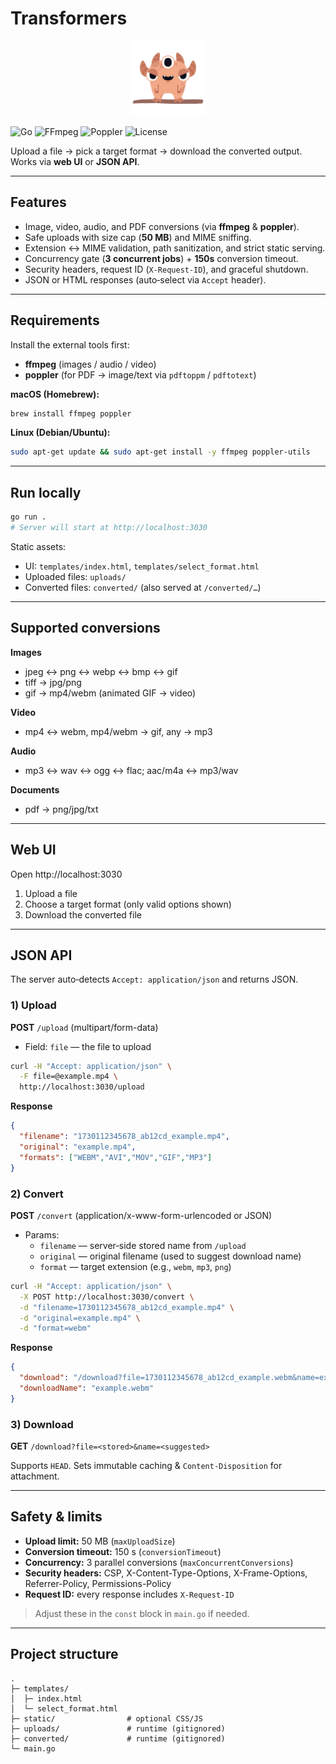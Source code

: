 

# Transformers
<p align="center"><img src="./monster.png" alt="Transformers" width="120" /></p>

![Go](https://img.shields.io/badge/Go-1.22%2B-00ADD8?logo=go)
![FFmpeg](https://img.shields.io/badge/FFmpeg-required-007808)
![Poppler](https://img.shields.io/badge/Poppler-pdftoppm%2Fpdftotext-informational)
![License](https://img.shields.io/badge/License-MIT-green)

 
Upload a file → pick a target format → download the converted output. Works via **web UI** or **JSON API**.

---

## Features

- Image, video, audio, and PDF conversions (via **ffmpeg** & **poppler**).
- Safe uploads with size cap (**50 MB**) and MIME sniffing.
- Extension ↔ MIME validation, path sanitization, and strict static serving.
- Concurrency gate (**3 concurrent jobs**) + **150s** conversion timeout.
- Security headers, request ID (`X-Request-ID`), and graceful shutdown.
- JSON or HTML responses (auto‑select via `Accept` header).

---

## Requirements

Install the external tools first:

- **ffmpeg** (images / audio / video)
- **poppler** (for PDF → image/text via `pdftoppm` / `pdftotext`)

**macOS (Homebrew):**
```bash
brew install ffmpeg poppler
```

**Linux (Debian/Ubuntu):**
```bash
sudo apt-get update && sudo apt-get install -y ffmpeg poppler-utils
```

---

## Run locally

```bash
go run .
# Server will start at http://localhost:3030
```

Static assets:
- UI: `templates/index.html`, `templates/select_format.html`
- Uploaded files: `uploads/`
- Converted files: `converted/` (also served at `/converted/…`)

---

## Supported conversions

**Images**
- jpeg ↔ png ↔ webp ↔ bmp ↔ gif  
- tiff → jpg/png  
- gif → mp4/webm (animated GIF → video)

**Video**
- mp4 ↔ webm, mp4/webm → gif, any → mp3

**Audio**
- mp3 ↔ wav ↔ ogg ↔ flac; aac/m4a ↔ mp3/wav

**Documents**
- pdf → png/jpg/txt

---

## Web UI

Open http://localhost:3030  
1) Upload a file  
2) Choose a target format (only valid options shown)  
3) Download the converted file

---

## JSON API

The server auto‑detects `Accept: application/json` and returns JSON.

### 1) Upload

**POST** `/upload` (multipart/form-data)

- Field: `file` — the file to upload

```bash
curl -H "Accept: application/json" \
  -F file=@example.mp4 \
  http://localhost:3030/upload
```

**Response**
```json
{
  "filename": "1730112345678_ab12cd_example.mp4",
  "original": "example.mp4",
  "formats": ["WEBM","AVI","MOV","GIF","MP3"]
}
```

### 2) Convert

**POST** `/convert` (application/x-www-form-urlencoded or JSON)

- Params:  
  - `filename` — server‑side stored name from `/upload`  
  - `original` — original filename (used to suggest download name)  
  - `format` — target extension (e.g., `webm`, `mp3`, `png`)

```bash
curl -H "Accept: application/json" \
  -X POST http://localhost:3030/convert \
  -d "filename=1730112345678_ab12cd_example.mp4" \
  -d "original=example.mp4" \
  -d "format=webm"
```

**Response**
```json
{
  "download": "/download?file=1730112345678_ab12cd_example.webm&name=example.webm",
  "downloadName": "example.webm"
}
```

### 3) Download

**GET** `/download?file=<stored>&name=<suggested>`

Supports `HEAD`. Sets immutable caching & `Content-Disposition` for attachment.

---

## Safety & limits

- **Upload limit:** 50 MB (`maxUploadSize`)
- **Conversion timeout:** 150 s (`conversionTimeout`)
- **Concurrency:** 3 parallel conversions (`maxConcurrentConversions`)
- **Security headers:** CSP, X-Content-Type-Options, X-Frame-Options, Referrer-Policy, Permissions-Policy
- **Request ID:** every response includes `X-Request-ID`

> Adjust these in the `const` block in `main.go` if needed.

---

## Project structure

```
.
├─ templates/
│  ├─ index.html
│  └─ select_format.html
├─ static/                # optional CSS/JS
├─ uploads/               # runtime (gitignored)
├─ converted/             # runtime (gitignored)
└─ main.go
```

